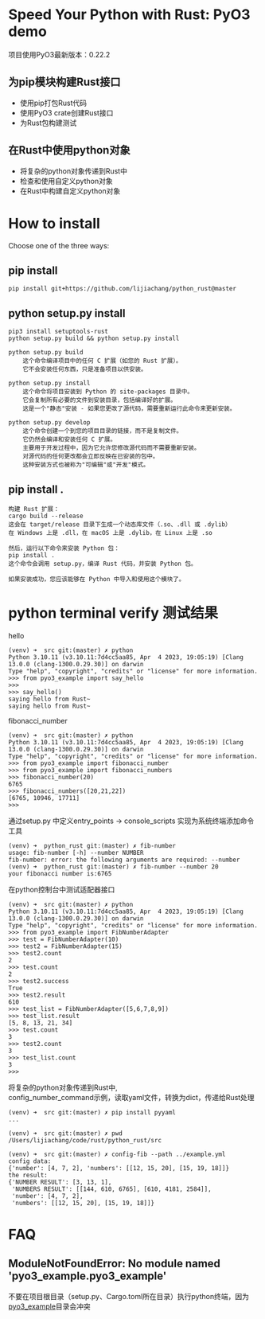 # Speed Your Python with Rust: PyO3 demo
项目使用PyO3最新版本：0.22.2  

## 为pip模块构建Rust接口
* 使用pip打包Rust代码
* 使用PyO3 crate创建Rust接口
* 为Rust包构建测试

## 在Rust中使用python对象
* 将复杂的python对象传递到Rust中
* 检查和使用自定义python对象
* 在Rust中构建自定义python对象

# How to install
Choose one of the three ways:  

## pip install
```
pip install git+https://github.com/lijiachang/python_rust@master
```

## python setup.py install
```
pip3 install setuptools-rust
python setup.py build && python setup.py install
```


    python setup.py build
        这个命令编译项目中的任何 C 扩展（如您的 Rust 扩展）。
        它不会安装任何东西，只是准备项目以供安装。

    python setup.py install
        这个命令将项目安装到 Python 的 site-packages 目录中。
        它会复制所有必要的文件到安装目录，包括编译好的扩展。
        这是一个"静态"安装 - 如果您更改了源代码，需要重新运行此命令来更新安装。

    python setup.py develop
        这个命令创建一个到您的项目目录的链接，而不是复制文件。
        它仍然会编译和安装任何 C 扩展。
        主要用于开发过程中，因为它允许您修改源代码而不需要重新安装。
        对源代码的任何更改都会立即反映在已安装的包中。
        这种安装方式也被称为"可编辑"或"开发"模式。

## pip install .
```text
构建 Rust 扩展：
cargo build --release
这会在 target/release 目录下生成一个动态库文件（.so、.dll 或 .dylib）
在 Windows 上是 .dll，在 macOS 上是 .dylib，在 Linux 上是 .so

然后，运行以下命令来安装 Python 包：
pip install .
这个命令会调用 setup.py，编译 Rust 代码，并安装 Python 包。

如果安装成功，您应该能够在 Python 中导入和使用这个模块了。 
```

# python terminal verify 测试结果
hello
```text
(venv) ➜  src git:(master) ✗ python
Python 3.10.11 (v3.10.11:7d4cc5aa85, Apr  4 2023, 19:05:19) [Clang 13.0.0 (clang-1300.0.29.30)] on darwin
Type "help", "copyright", "credits" or "license" for more information.
>>> from pyo3_example import say_hello
>>> 
>>> say_hello()
saying hello from Rust~
saying hello from Rust~
```
fibonacci_number
```text
(venv) ➜  src git:(master) ✗ python                     
Python 3.10.11 (v3.10.11:7d4cc5aa85, Apr  4 2023, 19:05:19) [Clang 13.0.0 (clang-1300.0.29.30)] on darwin
Type "help", "copyright", "credits" or "license" for more information.
>>> from pyo3_example import fibonacci_number
>>> from pyo3_example import fibonacci_numbers
>>> fibonacci_number(20)
6765
>>> fibonacci_numbers([20,21,22])
[6765, 10946, 17711]
>>> 
```
通过setup.py 中定义entry_points -> console_scripts 实现为系统终端添加命令工具
```text
(venv) ➜  python_rust git:(master) ✗ fib-number                                                          
usage: fib-number [-h] --number NUMBER
fib-number: error: the following arguments are required: --number
(venv) ➜  python_rust git:(master) ✗ fib-number --number 20
your fibonacci number is:6765 
```
在python控制台中测试适配器接口
```text
(venv) ➜  src git:(master) ✗ python                                                               
Python 3.10.11 (v3.10.11:7d4cc5aa85, Apr  4 2023, 19:05:19) [Clang 13.0.0 (clang-1300.0.29.30)] on darwin
Type "help", "copyright", "credits" or "license" for more information.
>>> from pyo3_example import FibNumberAdapter
>>> test = FibNumberAdapter(10)
>>> test2 = FibNumberAdapter(15)
>>> test2.count
2
>>> test.count
2
>>> test2.success
True
>>> test2.result
610
>>> test_list = FibNumberAdapter([5,6,7,8,9])
>>> test_list.result
[5, 8, 13, 21, 34]
>>> test.count
3
>>> test2.count
3
>>> test_list.count
3
>>> 
```

将复杂的python对象传递到Rust中,  
config_number_command示例，读取yaml文件，转换为dict，传递给Rust处理
```text
(venv) ➜  src git:(master) ✗ pip install pyyaml
...

(venv) ➜  src git:(master) ✗ pwd                                                                  
/Users/lijiachang/code/rust/python_rust/src

(venv) ➜  src git:(master) ✗ config-fib --path ../example.yml
config data:
{'number': [4, 7, 2], 'numbers': [[12, 15, 20], [15, 19, 18]]}
the result:
{'NUMBER RESULT': [3, 13, 1],
 'NUMBERS RESULT': [[144, 610, 6765], [610, 4181, 2584]],
 'number': [4, 7, 2],
 'numbers': [[12, 15, 20], [15, 19, 18]]}
```
# FAQ

## ModuleNotFoundError: No module named 'pyo3_example.pyo3_example'
不要在项目根目录（setup.py、Cargo.toml所在目录）执行python终端，因为[pyo3_example](pyo3_example)目录会冲突